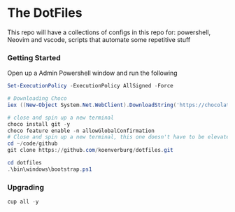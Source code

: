 # The DotFiles

This repo will have a collections of configs in this repo for: powershell, Neovim and vscode, scripts that automate some repetitive stuff

### Getting Started

Open up a Admin Powershell window and run the following

```powershell
Set-ExecutionPolicy -ExecutionPolicy AllSigned -Force

# Downloading Choco
iex ((New-Object System.Net.WebClient).DownloadString('https://chocolatey.org/install.ps1'))

# close and spin up a new terminal
choco install git -y
choco feature enable -n allowGlobalConfirmation
# Close and spin up a new terminal, this one doesn't have to be elevated
cd ~/code/github
git clone https://github.com/koenverburg/dotfiles.git

cd dotfiles
.\bin\windows\bootstrap.ps1
```


### Upgrading

```powershell
cup all -y
```
